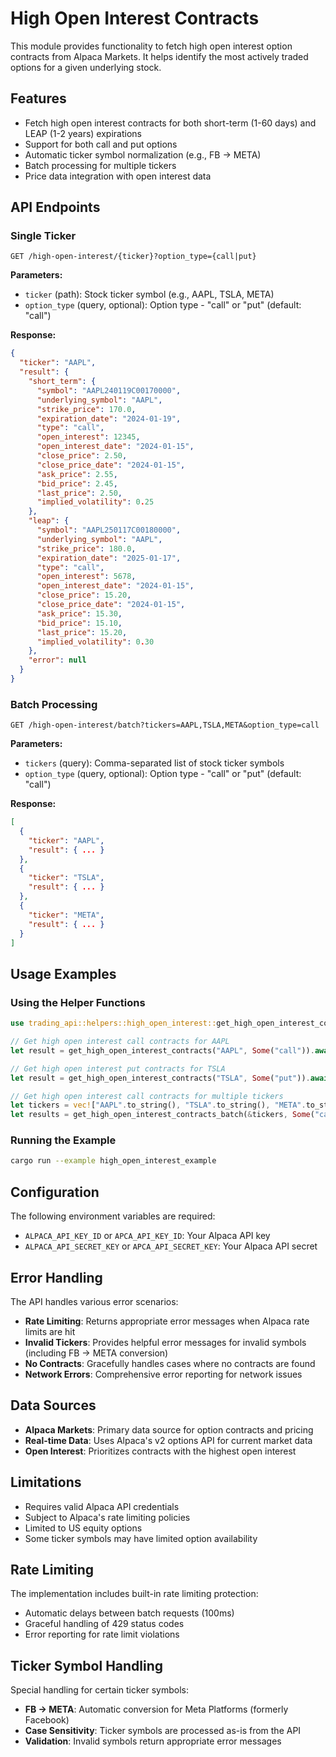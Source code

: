 # High Open Interest Contracts

This module provides functionality to fetch high open interest option contracts from Alpaca Markets. It helps identify the most actively traded options for a given underlying stock.

## Features

- Fetch high open interest contracts for both short-term (1-60 days) and LEAP (1-2 years) expirations
- Support for both call and put options
- Automatic ticker symbol normalization (e.g., FB → META)
- Batch processing for multiple tickers
- Price data integration with open interest data

## API Endpoints

### Single Ticker

```
GET /high-open-interest/{ticker}?option_type={call|put}
```

**Parameters:**
- `ticker` (path): Stock ticker symbol (e.g., AAPL, TSLA, META)
- `option_type` (query, optional): Option type - "call" or "put" (default: "call")

**Response:**
```json
{
  "ticker": "AAPL",
  "result": {
    "short_term": {
      "symbol": "AAPL240119C00170000",
      "underlying_symbol": "AAPL",
      "strike_price": 170.0,
      "expiration_date": "2024-01-19",
      "type": "call",
      "open_interest": 12345,
      "open_interest_date": "2024-01-15",
      "close_price": 2.50,
      "close_price_date": "2024-01-15",
      "ask_price": 2.55,
      "bid_price": 2.45,
      "last_price": 2.50,
      "implied_volatility": 0.25
    },
    "leap": {
      "symbol": "AAPL250117C00180000",
      "underlying_symbol": "AAPL",
      "strike_price": 180.0,
      "expiration_date": "2025-01-17",
      "type": "call",
      "open_interest": 5678,
      "open_interest_date": "2024-01-15",
      "close_price": 15.20,
      "close_price_date": "2024-01-15",
      "ask_price": 15.30,
      "bid_price": 15.10,
      "last_price": 15.20,
      "implied_volatility": 0.30
    },
    "error": null
  }
}
```

### Batch Processing

```
GET /high-open-interest/batch?tickers=AAPL,TSLA,META&option_type=call
```

**Parameters:**
- `tickers` (query): Comma-separated list of stock ticker symbols
- `option_type` (query, optional): Option type - "call" or "put" (default: "call")

**Response:**
```json
[
  {
    "ticker": "AAPL",
    "result": { ... }
  },
  {
    "ticker": "TSLA", 
    "result": { ... }
  },
  {
    "ticker": "META",
    "result": { ... }
  }
]
```

## Usage Examples

### Using the Helper Functions

```rust
use trading_api::helpers::high_open_interest::get_high_open_interest_contracts;

// Get high open interest call contracts for AAPL
let result = get_high_open_interest_contracts("AAPL", Some("call")).await;

// Get high open interest put contracts for TSLA
let result = get_high_open_interest_contracts("TSLA", Some("put")).await;

// Get high open interest call contracts for multiple tickers
let tickers = vec!["AAPL".to_string(), "TSLA".to_string(), "META".to_string()];
let results = get_high_open_interest_contracts_batch(&tickers, Some("call")).await;
```

### Running the Example

```bash
cargo run --example high_open_interest_example
```

## Configuration

The following environment variables are required:

- `ALPACA_API_KEY_ID` or `APCA_API_KEY_ID`: Your Alpaca API key
- `ALPACA_API_SECRET_KEY` or `APCA_API_SECRET_KEY`: Your Alpaca API secret

## Error Handling

The API handles various error scenarios:

- **Rate Limiting**: Returns appropriate error messages when Alpaca rate limits are hit
- **Invalid Tickers**: Provides helpful error messages for invalid symbols (including FB → META conversion)
- **No Contracts**: Gracefully handles cases where no contracts are found
- **Network Errors**: Comprehensive error reporting for network issues

## Data Sources

- **Alpaca Markets**: Primary data source for option contracts and pricing
- **Real-time Data**: Uses Alpaca's v2 options API for current market data
- **Open Interest**: Prioritizes contracts with the highest open interest

## Limitations

- Requires valid Alpaca API credentials
- Subject to Alpaca's rate limiting policies
- Limited to US equity options
- Some ticker symbols may have limited option availability

## Rate Limiting

The implementation includes built-in rate limiting protection:

- Automatic delays between batch requests (100ms)
- Graceful handling of 429 status codes
- Error reporting for rate limit violations

## Ticker Symbol Handling

Special handling for certain ticker symbols:

- **FB → META**: Automatic conversion for Meta Platforms (formerly Facebook)
- **Case Sensitivity**: Ticker symbols are processed as-is from the API
- **Validation**: Invalid symbols return appropriate error messages
